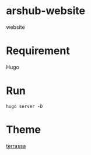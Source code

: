# arshub-website
website

# Requirement
Hugo

# Run
~~~
hugo server -D
~~~

# Theme
[terrassa](https://github.com/danielkvist/hugo-terrassa-theme)
